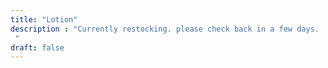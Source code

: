 ```yaml
---
title: "Lotion"
description : "Currently restocking. please check back in a few days. 
 "
draft: false
---
```


